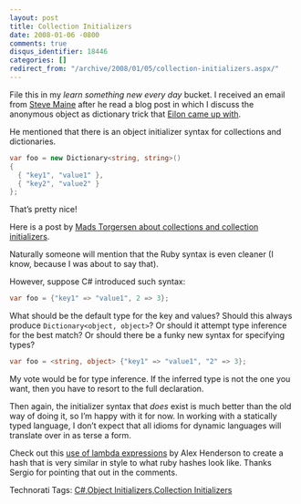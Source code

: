```yaml
---
layout: post
title: Collection Initializers
date: 2008-01-06 -0800
comments: true
disqus_identifier: 18446
categories: []
redirect_from: "/archive/2008/01/05/collection-initializers.aspx/"
---
```


File this in my *learn something new every day* bucket. I received an
email from [Steve Maine](http://hyperthink.net/blog/ "Brain.Save()")
after he read a blog post in which I discuss the anonymous object as
dictionary trick that [Eilon came up
with](http://weblogs.asp.net/leftslipper/archive/2007/09/24/using-c-3-0-anonymous-types-as-dictionaries.aspx "Anonymous types as Dictionary").

He mentioned that there is an object initializer syntax for collections
and dictionaries.

```csharp
var foo = new Dictionary<string, string>()
{
  { "key1", "value1" },
  { "key2", "value2" }
};
```

That’s pretty nice!

Here is a post by [Mads Torgersen about collections and collection
initializers](http://blogs.msdn.com/madst/archive/2006/10/10/What-is-a-collection_3F00_.aspx "What is a collection").

Naturally someone will mention that the Ruby syntax is even cleaner (I
know, because I was about to say that).

However, suppose C\# introduced such syntax:

```csharp
var foo = {"key1" => "value1", 2 => 3};
```

What should be the default type for the key and values? Should this
always produce `Dictionary<object, object>`? Or should it attempt type
inference for the best match? Or should there be a funky new syntax for
specifying types?

```csharp
var foo = <string, object> {"key1" => "value1", "2" => 3};
```

My vote would be for type inference. If the inferred type is not the one
you want, then you have to resort to the full declaration.

Then again, the initializer syntax that *does* exist is much better than
the old way of doing it, so I’m happy with it for now. In working with a
statically typed language, I don’t expect that all idioms for dynamic
languages will translate over in as terse a form.

Check out this [use of lambda
expressions](http://blog.bittercoder.com/PermaLink,guid,d1831805-dbf7-4b74-a6fd-2e9ed437c3d9.aspx "Mucking About with Hashes")
by Alex Henderson to create a hash that is very similar in style to what
ruby hashes look like. Thanks Sergio for pointing that out in the
comments.

Technorati Tags: [C\#](http://technorati.com/tags/C#),[Object
Initializers](http://technorati.com/tags/Object%20Initializers),[Collection
Initializers](http://technorati.com/tags/Collection%20Initializers)

